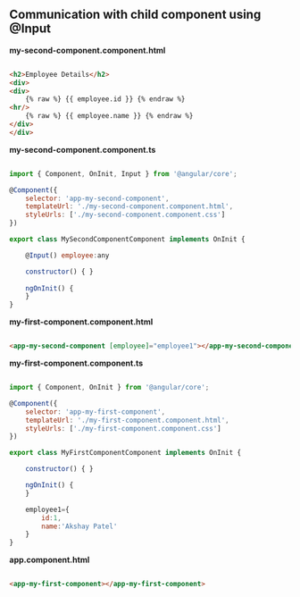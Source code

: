 ## Communication with child component using @Input

**my-second-component.component.html**

```html

<h2>Employee Details</h2>
<div>
<div>
	{% raw %} {{ employee.id }} {% endraw %}
<hr/>
	{% raw %} {{ employee.name }} {% endraw %}
</div>
</div>

```

**my-second-component.component.ts**

```javascript

import { Component, OnInit, Input } from '@angular/core';

@Component({
	selector: 'app-my-second-component',
	templateUrl: './my-second-component.component.html',
	styleUrls: ['./my-second-component.component.css']
})

export class MySecondComponentComponent implements OnInit {

	@Input() employee:any

	constructor() { }
	
	ngOnInit() {
	}
}

```

**my-first-component.component.html**

```html

<app-my-second-component [employee]="employee1"></app-my-second-component>

```

**my-first-component.component.ts**

```javascript

import { Component, OnInit } from '@angular/core';

@Component({
	selector: 'app-my-first-component',
	templateUrl: './my-first-component.component.html',
	styleUrls: ['./my-first-component.component.css']
})

export class MyFirstComponentComponent implements OnInit {

	constructor() { }

	ngOnInit() {
	}

	employee1={
		id:1,
		name:'Akshay Patel'
	}
}

```

**app.component.html**

```html

<app-my-first-component></app-my-first-component>

```

